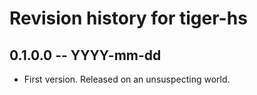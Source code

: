 # Revision history for tiger-hs

## 0.1.0.0 -- YYYY-mm-dd

* First version. Released on an unsuspecting world.
